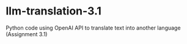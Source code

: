 # llm-translation-3.1
Python code using OpenAI API to translate text into another language (Assignment 3.1)

